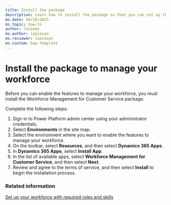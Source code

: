 ```yaml
---
title: Install the package
description: Learn how to install the package so that you can set up the features to manage your workspace.
ms.date: 04/28/2025
ms.topic: how-to
author: lalexms
ms.author: laalexan
ms.reviewer: laalexan
ms.custom: bap-template
---
```


# Install the package to manage your workforce

Before you can enable the features to manage your workforce, you must install the Workforce Management for Customer Service package.

Complete the following steps:

1. Sign in to Power Platform admin center using your administrator credentials.
2. Select **Environments** in the site map.
3. Select the environment where you want to enable the features to manage your workforce.
4. On the toolbar, select **Resources**, and then select **Dynamics 365 Apps**.
5. In **Dynamics 365 Apps**, select **Install App**.
6. In the list of available apps, select **Workforce Management for Customer Service**, and then select **Next**.
7. Review and agree to the terms of service, and then select **Install** to begin the installation process.

### Related information
[Set up your workforce with required roles and skills](wfm-user-management.md)
   
